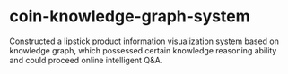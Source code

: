 # coin-knowledge-graph-system
Constructed a lipstick product information visualization system based on knowledge graph, which possessed certain knowledge reasoning ability and could proceed online intelligent Q&amp;A.
